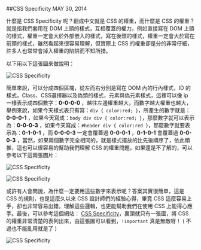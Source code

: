 <!-- @@master  = ../../_layout.html-->

<!-- @@block  =  jsBottom-->

<include src="../../_articles-js.html"></include>

<!-- @@close-->

<!-- @@block  =  css-->

<include src="../../_articles-css.html"></include>

<!-- @@close-->

<!-- @@block  =  articles-social-->

<include src="../../_articles-social.html"></include>

<!-- @@close-->

<!-- @@block  =  articles-footer-->

<include src="../../_articles.html"></include>

<!-- @@close-->

<!-- @@block  =  meta-->

<meta property="article:published_time" content="2014-05-30T17:25:00+01:00">

<meta name="keywords" content="CSS Specificity,css,css3,CSS 權重">

<meta name="description" content="什麼是 CSS Specificity 呢？翻成中文就是 CSS 的權重，而什麼是 CSS 的權重？就是指我們套用在 DOM 上頭的樣式，互相覆蓋的權力，例如直接寫在 DOM 上頭的樣式，權重一定會大於外部嵌入的樣式，寫在後頭的樣式，權重一定會大於寫在前頭的樣式，雖然看起來很容易理解，但實際上 CSS 的權重卻是分的非常仔細，許多人也常常會掉入權重的陷阱而不知所措。">

<meta itemprop="name" content="CSS Specificity - OXXO.STUDIO">

<meta itemprop="image" content="http://www.oxxostudio.tw/img/articles/201405/20140530_1_01.jpg">

<meta itemprop="description" content="什麼是 CSS Specificity 呢？翻成中文就是 CSS 的權重，而什麼是 CSS 的權重？就是指我們套用在 DOM 上頭的樣式，互相覆蓋的權力，例如直接寫在 DOM 上頭的樣式，權重一定會大於外部嵌入的樣式，寫在後頭的樣式，權重一定會大於寫在前頭的樣式，雖然看起來很容易理解，但實際上 CSS 的權重卻是分的非常仔細，許多人也常常會掉入權重的陷阱而不知所措。">

<meta property="og:title" content="CSS Specificity - OXXO.STUDIO" >

<meta property="og:url" content="http://www.oxxostudio.tw/articles/201405/css-specificity.html">

<meta property="og:image" content="http://www.oxxostudio.tw/img/articles/201405/20140530_1_01.jpg">

<meta property="og:description" content="什麼是 CSS Specificity 呢？翻成中文就是 CSS 的權重，而什麼是 CSS 的權重？就是指我們套用在 DOM 上頭的樣式，互相覆蓋的權力，例如直接寫在 DOM 上頭的樣式，權重一定會大於外部嵌入的樣式，寫在後頭的樣式，權重一定會大於寫在前頭的樣式，雖然看起來很容易理解，但實際上 CSS 的權重卻是分的非常仔細，許多人也常常會掉入權重的陷阱而不知所措。" >

<title>CSS Specificity - OXXO.STUDIO</title>

<!-- @@close-->

<!-- @@block  =  articles-content-->

##CSS Specificity  <span class="article-date" tag="css"><i></i>MAY 30, 2014</span>

什麼是 CSS Specificity 呢？翻成中文就是 CSS 的權重，而什麼是 CSS 的權重？就是指我們套用在 DOM 上頭的樣式，互相覆蓋的權力，例如直接寫在 DOM 上頭的樣式，權重一定會大於外部嵌入的樣式，寫在後頭的樣式，權重一定會大於寫在前頭的樣式，雖然看起來很容易理解，但實際上 CSS 的權重卻是分的非常仔細，許多人也常常會掉入權重的陷阱而不知所措。

以下用以下這張圖來做說明：

![CSS Specificity](/img/articles/201405/20140530_1_03.jpg)

簡單來說，可以分成四個區塊，從左而右分別是寫在 DOM 內的行內樣式，ID 的樣式，Class、CSS選擇器以及偽類的樣式，元素與偽元素樣式，這裡可以像 ip 一樣表示成四個數字：**0-0-0-0** ，越往左邊權重越大，而數字越大權重也越大，舉例來說，如果今天樣式表只有寫：`div { color:red; }`，所產生的數字就是：**0-0-0-1** ，如果今天寫成：`body div div { color:red; }`，那麼數字就可以表示為：**0-0-0-3** ，如果今天寫成：`#header div { color:red }`，那麼數字就要表示為：**0-1-0-1** ，而 **0-0-0-3** 一定會覆蓋過 **0-0-0-1** ，**0-1-0-1** 會覆蓋過 **0-0-0-3** ，當然，如果兩個數字完全相同的，就是樣式擺放的比先後順序了，依此類推，這也可以很容易的幫助我們理解 CSS 的權重問題，如果還是不了解的，可以參考以下這兩張圖片：


![CSS Specificity](/img/articles/201405/20140530_1_04.png)

![CSS Specificity](/img/articles/201405/20140530_1_05.png)

或許有人會問說，為什麼一定要用這些數字來表示呢？答案其實很簡單，這是 CSS 的規則，也是這麼久以來 CSS 設計師們的經驗心得，畢竟 CSS 這麼容易上手，卻也非常容易出錯，理解這些邏輯，也更能幫助我們在使用 CSS 上能得心應手。最後，可以參考這個網站： [CSS Specificity](http://cssspecificity.com/)，裏頭就只有一張圖，將 CSS 的權重非常清楚的表列出來，由這張圖可以看到，`!important` 真是無敵呀！ ( 不過也不能亂用就是了 )


![CSS Specificity](/img/articles/201405/20140530_1_02.jpg)

<!-- @@close-->